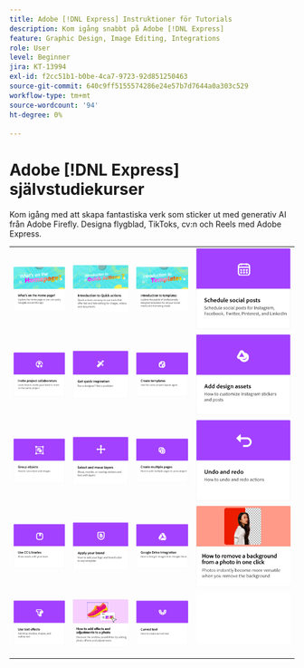 ```yaml
---
title: Adobe [!DNL Express] Instruktioner för Tutorials
description: Kom igång snabbt på Adobe [!DNL Express]
feature: Graphic Design, Image Editing, Integrations
role: User
level: Beginner
jira: KT-13994
exl-id: f2cc51b1-b0be-4ca7-9723-92d851250463
source-git-commit: 640c9ff5155574286e24e57b7d7644a0a303c529
workflow-type: tm+mt
source-wordcount: '94'
ht-degree: 0%

---
```


# Adobe [!DNL Express] självstudiekurser

Kom igång med att skapa fantastiska verk som sticker ut med generativ AI från Adobe Firefly. Designa flygblad, TikToks, cv:n och Reels med Adobe Express.

<table style="table-layout:fixed">
<tr>
 <td>
      <a href="get-started.md">
         <img alt="Vad finns på startsidan" src="assets/home-page.png" />
      </a>
 </td>
 <td>
      <a href="quick-actions.md">
         <img alt="Introduktion till snabbåtgärder" src="assets/quick-actions.png" />
      </a>
 </td>
 <td>
      <a href="introduction-templates.md">
         <img alt="Introduktion till snabbåtgärder" src="assets/introduction-templates.png" />
      </a>
 </td>
 <td>
      <a href="schedule.md">
         <img alt="Schemalägg sociala inlägg" src="assets/schedule.png" />
      </a>
  </td>
</tr>
<tr>
  <td>
   <a href="collaborate.md">
      <img alt="Bjud in projektmedarbetare" src="assets/collaborate.png" />
   </a>
  </td>
  <td>
      <a href="get-inspiration.md">
         <img alt="Få snabb inspiration" src="assets/inspiration.png" />
      </a>
  </td>
  <td>
   <a href="create-templates.md">
      <img alt="Skapa mallar" src="assets/templates.png" />
   </a>
  </td>
 <td>
         <a href="add-design-assets.md">
            <img alt="Lägg till mediefiler för design" src="assets/design-assets.png" />
         </a>
 </td>
</tr>
<tr>
  <td>
         <a href="group-objects.md">
            <img alt="Gruppera objekt" src="assets/group-objects.png" />
         </a>
   </td>
  <td>
         <a href="layers.md">
            <img alt="Markera och flytta lager" src="assets/layers.png" />
         </a>
   </td>
  <td>
      <a href="multiple-pages.md">
         <img alt="Skapa flera sidor" src="assets/multiple-pages.png" />
      </a>
  </td>
  <td>
      <a href="undo-redo.md">
         <img alt="Ångra och göra om" src="assets/undo-redo.png" />
      </a>
   </td>
</tr>
<tr>
  <td>
      <a href="cc-libraries.md">
         <img alt="Använda CC Libraries" src="assets/cc-libraries.png" />
      </a>
  </td>
   <td>
      <a href="brand.md">
         <img alt="Använd ditt varumärke" src="assets/brand.png" />
      </a>
  </td>
   <td>
      <a href="google-drive.md">
         <img alt="Integrering med Google Drive" src="assets/google-drive.png" />
      </a>
  </td>
  <td>
      <a href="remove-background.md">
         <img alt="Ta bort bakgrund" src="assets/background.png" />
      </a>
  </td>
  </tr>
<tr>
  <td>
      <a href="text-effects.md">
         <img alt="Använda texteffekter" src="assets/text-effects.png" />
      </a>
  </td>
  <td>
      <a href="image-effects.md">
         <img alt="Använd bildeffekter" src="assets/image-effects.png" />
      </a>
  </td>
  <td>
         <a href="create-curved-text.md">
            <img alt="Skapa krökt text" src="assets/curved-text.png" />
         </a>
   </td>
  <td>
      <img alt="Avgränsare" src="../assets/Whitespacer.png" />
      <div>
      <br>
   </td>
</tr>
</table>
